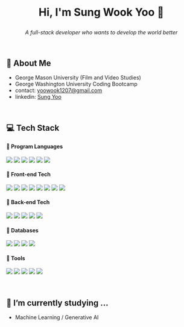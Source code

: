 # <p style="text-align: center;">Hi, I'm <b> Sung Wook Yoo</b> 👋</p>
<p style="text-align: center;"> <i>A full-stack developer who wants to develop the world better</i></p>
</br>

## 👦 About Me
- George Mason University (Film and Video Studies)
- George Washington University Coding Bootcamp
- contact: yoowook1207@gmail.com
- linkedin: [Sung Yoo](https://www.linkedin.com/in/sung-yoo-7a5b92213/)
  
</br>


## 💻 Tech Stack

#### 📌 <b>Program Languages</b>

<img src="https://img.shields.io/badge/javascript-F7DF1E.svg?style=flat&logo=javascript&logoColor=black"/> <img src="https://img.shields.io/badge/typescript-3178C6.svg?style=flat&logo=typescript&logoColor=white"/> <img src="https://img.shields.io/badge/java-f89820.svg?style=flat&logo=java&logoColor=black"/> <img src="https://img.shields.io/badge/python-3776AB.svg?style=flat&logo=python&logoColor=black"/> <img src="https://img.shields.io/badge/kotlin-7F52FF.svg?style=flat&logo=kotlin&logoColor=black"/> <img src="https://img.shields.io/badge/Dart-0175C2.svg?style=flat&logo=dart&logoColor=white"/> 


#### 📌 <b>Front-end Tech</b>
<img src="https://img.shields.io/badge/HTML5-E34F26.svg?style=flat&logo=html5&logoColor=white"/> <img src="https://img.shields.io/badge/CSS3-1572B6.svg?style=flat&logo=css3&logoColor=white"/> <img src="https://img.shields.io/badge/ReactJS-61DAFB.svg?style=flat&logo=react&logoColor=black"/> <img src="https://img.shields.io/badge/Angular-DD0031.svg?style=flat&logo=angular&logoColor=white"/> <img src="https://img.shields.io/badge/RxJS-B7178C.svg?style=flat&logo=ReactiveX&logoColor=white"/> <img src="https://img.shields.io/badge/Bootstrap-7952B3.svg?style=flat&logo=Bootstrap&logoColor=white"/> <img src="https://img.shields.io/badge/Next.js-000000.svg?style=flat&logo=nextdotjs&logoColor=white"/> <img src="https://img.shields.io/badge/Flutter-02569B.svg?style=flat&logo=flutter&logoColor=white"/>


#### 📌 <b>Back-end Tech</b>
<img src="https://img.shields.io/badge/node.js-339933.svg?style=flat&logo=node.js&logoColor=white"/> <img src="https://img.shields.io/badge/express-000000.svg?style=flat&logo=express&logoColor=white"/> <img src="https://img.shields.io/badge/NestJS-E0234E.svg?style=flat&logo=NestJS&logoColor=white"/> <img src="https://img.shields.io/badge/typeORM-F7A600.svg?style=flat&logo=typeORM&logoColor=white"/> <img src="https://img.shields.io/badge/Spring-6DB33F.svg?style=flat&logo=Spring&logoColor=white"/>


#### 📌 <b>Databases</b>
<img src="https://img.shields.io/badge/MongoDB-47A248.svg?style=flat&logo=MongoDB&logoColor=white"/> <img src="https://img.shields.io/badge/Postgre-4169E1.svg?style=flat&logo=postgresql&logoColor=white"/> <img src="https://img.shields.io/badge/MySQL-4479A1.svg?style=flat&logo=mysql&logoColor=white"/> <img src="https://img.shields.io/badge/GraphQL-E10098.svg?style=flat&logo=graphql&logoColor=white"/>


#### 📌 <b>Tools</b>
<img src="https://img.shields.io/badge/Git-F05032.svg?style=flat&logo=git&logoColor=white"/> <img src="https://img.shields.io/badge/GitHub-000000.svg?style=flat&logo=github&logoColor=white"/> <img src="https://img.shields.io/badge/Slack-4A154B.svg?style=flat&logo=slack&logoColor=white"/> <img src="https://img.shields.io/badge/Jira-0052CC.svg?style=flat&logo=jira&logoColor=white"/> <img src="https://img.shields.io/badge/Karma-Jasmine-8A4182.svg?style=flat&logo=jasmine&logoColor=white"/>
  
</br>

## 🌱 I’m currently studying ...
- Machine Learning / Generative AI

<!--
**yoowook1207/yoowook1207** is a ✨ _special_ ✨ repository because its `README.md` (this file) appears on your GitHub profile.

Here are some ideas to get you started:

- 🔭 I’m currently working on ...
- 🌱 I’m currently learning ...
- 👯 I’m looking to collaborate on ...
- 🤔 I’m looking for help with ...
- 💬 Ask me about ...
- 📫 How to reach me: ...
- 😄 Pronouns: ...
- ⚡ Fun fact: ...
-->
